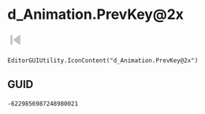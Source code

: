 # d_Animation.PrevKey@2x
![](/img/d_Animation.PrevKey@2x.png)

``` CSharp
EditorGUIUtility.IconContent("d_Animation.PrevKey@2x")
```
## GUID
```
-6229856987248980021
```
